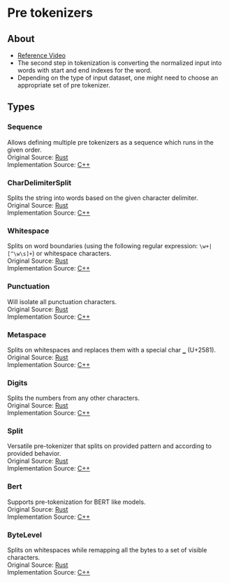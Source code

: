 # Pre tokenizers

## About
- [Reference Video](https://www.youtube.com/watch?v=grlLV8AIXug)
- The second step in tokenization is converting the normalized input into words with start and end indexes for the word.
- Depending on the type of input dataset, one might need to choose an appropriate set of pre tokenizer.

## Types

### Sequence
Allows defining multiple pre tokenizers as a sequence which runs in the given order.  
Original Source: [Rust](https://github.com/huggingface/tokenizers/blob/main/tokenizers/src/pre_tokenizers/sequence.rs)  
Implementation Source: [C++](../src/pre_tokenizers/sequence.cpp)

### CharDelimiterSplit
Splits the string into words based on the given character delimiter.   
Original Source: [Rust](https://github.com/huggingface/tokenizers/blob/main/tokenizers/src/pre_tokenizers/delimiter.rs)  
Implementation Source: [C++](../src/pre_tokenizers/delimiter.cpp)

### Whitespace
Splits on word boundaries (using the following regular expression: `\w+|[^\w\s]+`) or whitespace characters.   
Original Source: [Rust](https://github.com/huggingface/tokenizers/blob/main/tokenizers/src/pre_tokenizers/whitespace.rs)  
Implementation Source: [C++](../src/pre_tokenizers/whitespace.cpp)

### Punctuation
Will isolate all punctuation characters.   
Original Source: [Rust](https://github.com/huggingface/tokenizers/blob/main/tokenizers/src/pre_tokenizers/punctuation.rs)  
Implementation Source: [C++](../src/pre_tokenizers/punctuation.cpp)

### Metaspace
Splits on whitespaces and replaces them with a special char `▁` (U+2581).	
Original Source: [Rust](https://github.com/huggingface/tokenizers/blob/main/tokenizers/src/pre_tokenizers/metaspace.rs)  
Implementation Source: [C++](../src/pre_tokenizers/metaspace.cpp)

### Digits
Splits the numbers from any other characters.	
Original Source: [Rust](https://github.com/huggingface/tokenizers/blob/main/tokenizers/src/pre_tokenizers/digits.rs)  
Implementation Source: [C++](../src/pre_tokenizers/digits.cpp)

### Split
Versatile pre-tokenizer that splits on provided pattern and according to provided behavior.  
Original Source: [Rust](https://github.com/huggingface/tokenizers/blob/main/tokenizers/src/pre_tokenizers/split.rs)  
Implementation Source: [C++](../src/pre_tokenizers/split.cpp)

### Bert
Supports pre-tokenization for BERT like models.  
Original Source: [Rust](https://github.com/huggingface/tokenizers/blob/main/tokenizers/src/pre_tokenizers/bert.rs)  
Implementation Source: [C++](../src/pre_tokenizers/bert.cpp)

### ByteLevel
Splits on whitespaces while remapping all the bytes to a set of visible characters.  
Original Source: [Rust](https://github.com/huggingface/tokenizers/blob/main/tokenizers/src/pre_tokenizers/byte_level.rs)  
Implementation Source: [C++](../src/pre_tokenizers/bytelevel.cpp)
